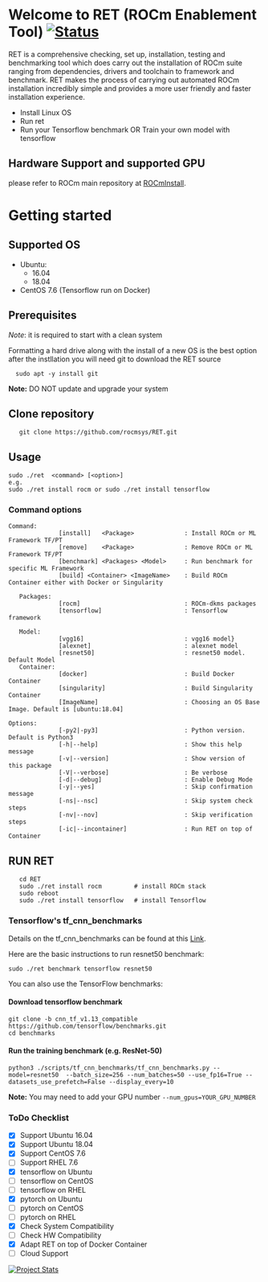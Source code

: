 # Welcome to RET (ROCm Enablement Tool) [![Status](https://travis-ci.org/rocmsys/RET.svg?branch=master)](https://travis-ci.org/rocmsys/RET)

RET is a comprehensive checking, set up, installation, testing and benchmarking tool which does carry out the installation of ROCm suite ranging from dependencies, drivers and toolchain to framework and benchmark. 
RET makes the process of carrying out automated ROCm installation incredibly simple and provides a more user friendly and faster installation experience. 

* Install Linux OS
* Run ret
* Run your Tensorflow benchmark OR Train your own model with tensorflow

## Hardware Support and supported GPU
please refer to ROCm main repository
at [ROCmInstall](https://rocm.github.io/ROCmInstall.html).

# Getting started
## Supported OS
  - Ubuntu: 
      - 16.04
      - 18.04
  - CentOS 7.6   (Tensorflow run on Docker)
  
## Prerequisites
*Note*: it is required to start with a clean system

Formatting a hard drive along with the install of a new OS is the best option
after the instllation you will need git to download the RET source
```
  sudo apt -y install git
```

**Note:** DO NOT update and upgrade your system

## Clone repository
```
   git clone https://github.com/rocmsys/RET.git
```
## Usage
```
sudo ./ret  <command> [<option>]
e.g.
sudo ./ret install rocm or sudo ./ret install tensorflow
```
### Command options
```
Command:
              [install]   <Package>              : Install ROCm or ML Framework TF/PT
              [remove]    <Package>              : Remove ROCm or ML Framework TF/PT
              [benchmark] <Packages> <Model>     : Run benchmark for specific ML Framework
              [build] <Container> <ImageName>    : Build ROCm Container either with Docker or Singularity

   Packages:
              [rocm]                             : ROCm-dkms packages
              [tensorflow]                       : Tensorflow framework

   Model:
              [vgg16]                            : vgg16 model}
              [alexnet]                          : alexnet model
              [resnet50]                         : resnet50 model. Default Model
   Container:
              [docker]                           : Build Docker Container
              [singularity]                      : Build Singularity Container
              [ImageName]                        : Choosing an OS Base Image. Default is [ubuntu:18.04]
    
Options:
              [-py2|-py3]                        : Python version. Default is Python3
              [-h|--help]                        : Show this help message
              [-v|--version]                     : Show version of this package
              [-V|--verbose]                     : Be verbose
              [-d|--debug]                       : Enable Debug Mode
              [-y|--yes]                         : Skip confirmation message
              [-ns|--nsc]                        : Skip system check steps
              [-nv|--nov]                        : Skip verification steps
              [-ic|--incontainer]                : Run RET on top of Container

```
## RUN RET
```
   cd RET
   sudo ./ret install rocm         # install ROCm stack
   sudo reboot
   sudo ./ret install tensorflow   # install Tensorflow
```

### Tensorflow's tf_cnn_benchmarks
Details on the tf_cnn_benchmarks can be found at this [Link](https://github.com/tensorflow/benchmarks/blob/master/scripts/tf_cnn_benchmarks/README.md).  

Here are the basic instructions to run resnet50 benchmark:
```
sudo ./ret benchmark tensorflow resnet50
```
You can also use the TensorFlow benchmarks:
#### Download tensorflow benchmark
```
git clone -b cnn_tf_v1.13_compatible https://github.com/tensorflow/benchmarks.git
cd benchmarks
```
#### Run the training benchmark (e.g. ResNet-50)
```
python3 ./scripts/tf_cnn_benchmarks/tf_cnn_benchmarks.py --model=resnet50  --batch_size=256 --num_batches=50 --use_fp16=True --datasets_use_prefetch=False --display_every=10
```

**Note:** You may need to add your GPU number ```--num_gpus=YOUR_GPU_NUMBER```

### ToDo Checklist
- [x] Support Ubuntu 16.04
- [x] Support Ubuntu 18.04
- [x] Support CentOS 7.6
- [ ] Support RHEL 7.6
- [x] tensorflow on Ubuntu
- [ ] tensorflow on CentOS
- [ ] tensorflow on RHEL
- [x] pytorch on Ubuntu
- [ ] pytorch on CentOS
- [ ] pytorch on RHEL
- [x] Check System Compatibility
- [ ] Check HW Compatibility
- [x] Adapt RET on top of Docker Container
- [ ] Cloud Support

[![Project Stats](https://www.openhub.net/p/RET-ROCm/widgets/project_thin_badge?format=gif)](https://www.openhub.net/p/RET-ROCm)
